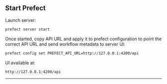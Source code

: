 ## Start Prefect


Launch server:  

```bash
prefect server start
```

Once started, copy API URL and apply it to prefect configuration to point the correct API URL and send workflow metadata to server UI:

```bash
prefect config set PREFECT_API_URL=http://127.0.0.1:4200/api
```

UI available at:
```bash
http://127.0.0.1:4200/api
```

---


